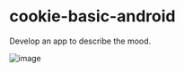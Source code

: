 # cookie-basic-android

Develop an app to describe the mood.


![image](https://user-images.githubusercontent.com/58862894/193605657-eff93f79-28c1-4120-b0aa-2ae37ce8eb5f.png)
